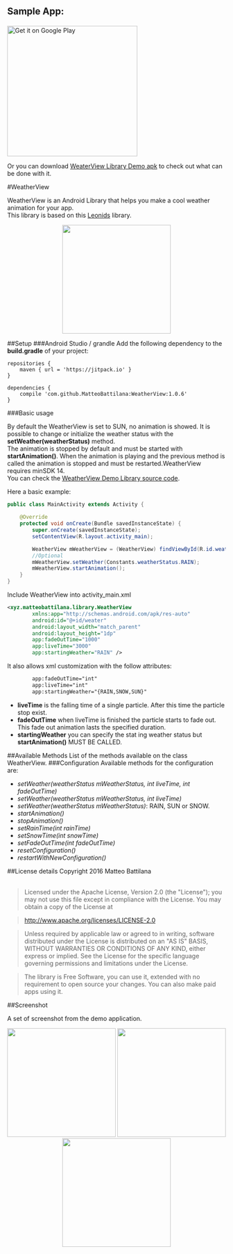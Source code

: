 ## <p>Sample App:</p>
<a href="https://play.google.com/store/apps/developer?id=Matteo+Battilana"><img alt="Get it on Google Play" src="https://play.google.com/intl/en_us/badges/images/apps/en-play-badge-border.png" width="300" /></a>


Or you can download <a href="https://github.com/MatteoBattilana/WeatherView/raw/master/app/app-release.apk">WeaterView Library Demo apk</a> to check out what can be done with it.

#WeatherView

WeatherView is an Android Library that helps you make a cool weather animation for your app.<br/>
This library is based on this <a href="https://github.com/plattysoft/Leonids">Leonids</a> library.



<div  align="center" width="100%">
<img src="https://github.com/MatteoBattilana/WeatherView/blob/master/Screenshot/home.gif" width="250"/>
</div>


##Setup
###Android Studio / grandle
Add the following dependency to the **build.gradle** of your project:

``` 
repositories {
	maven { url = 'https://jitpack.io' }
}

dependencies {
	compile 'com.github.MatteoBattilana:WeatherView:1.0.6'
}
```

###Basic usage

By default the WeatherView is set to SUN, no animation is showed.
It is possible to change or initialize the weather status with the **setWeather(weatherStatus)** method.<br/>
The animation is stopped by default and must be started with **startAnimation()**. When the animation is playing and the previous method is called the animation is stopped and must be restarted.WeatherView requires minSDK 14.
<br/>
You can check the <a href="https://github.com/MatteoBattilana/WeatherView/tree/master/app/">WeatherView Demo Library source code</a>.

Here a basic example:
``` Java
public class MainActivity extends Activity {

    @Override
    protected void onCreate(Bundle savedInstanceState) {
        super.onCreate(savedInstanceState);
        setContentView(R.layout.activity_main);

        WeatherView mWeatherView = (WeatherView) findViewById(R.id.weather);
        //Optional
        mWeatherView.setWeather(Constants.weatherStatus.RAIN);
        mWeatherView.startAnimation();
    }
}
```

Include WeatherView into activity_main.xml
``` Xml
<xyz.matteobattilana.library.WeatherView
        xmlns:app="http://schemas.android.com/apk/res-auto"
        android:id="@+id/weater"
        android:layout_width="match_parent"
        android:layout_height="1dp"
        app:fadeOutTime="1000"
        app:liveTime="3000"
        app:startingWeather="RAIN" />
```


It also allows xml customization with the follow attributes:

``` Xml
		app:fadeOutTime="int"
        app:liveTime="int"
        app:startingWeather="{RAIN,SNOW,SUN}"
```

* **liveTime** is the falling time of a single particle. After this time the particle stop exist.
* **fadeOutTime** when liveTime is finished the particle starts to fade out. This fade out animation lasts the specified duration.
* **startingWeather** you can specify the stat	ing weather status but **startAnimation()** MUST BE CALLED.

##Available Methods
List of the methods available on the class WeatherView.
###Configuration
Available methods for the configuration are:
* *setWeather(weatherStatus mWeatherStatus, int liveTime, int fadeOutTime)*
* *setWeather(weatherStatus mWeatherStatus, int liveTime)*
* *setWeather(weatherStatus mWeatherStatus)*: RAIN, SUN or SNOW.
* *startAnimation()*
* *stopAnimation()*
* *setRainTime(int rainTime)*
* *setSnowTime(int snowTime)*
* *setFadeOutTime(int fadeOutTime)*
* *resetConfiguration()*
* *restartWithNewConfiguration()*

##License details
Copyright 2016 Matteo Battilana
<br/><br/>
   > Licensed under the Apache License, Version 2.0 (the "License");
   you may not use this file except in compliance with the License.
   You may obtain a copy of the License at

  > http://www.apache.org/licenses/LICENSE-2.0

  > Unless required by applicable law or agreed to in writing, software
   distributed under the License is distributed on an "AS IS" BASIS,
   WITHOUT WARRANTIES OR CONDITIONS OF ANY KIND, either express or implied.
   See the License for the specific language governing permissions and
   limitations under the License.


> The library is Free Software, you can use it, extended with no requirement to open source your changes. You can also make paid apps using it.

##Screenshot

A set of screenshot from the demo application.

<div  align="center" width="100%">
<img src="https://github.com/MatteoBattilana/WeatherView/blob/master/Screenshot/device-2016-10-15-152953.png" width="250">
<img src="https://github.com/MatteoBattilana/WeatherView/blob/master/Screenshot/device-2016-10-15-153044.png" width="250">
<img src="https://github.com/MatteoBattilana/WeatherView/blob/master/Screenshot/device-2016-10-15-153100.png" width="250">
</div>
